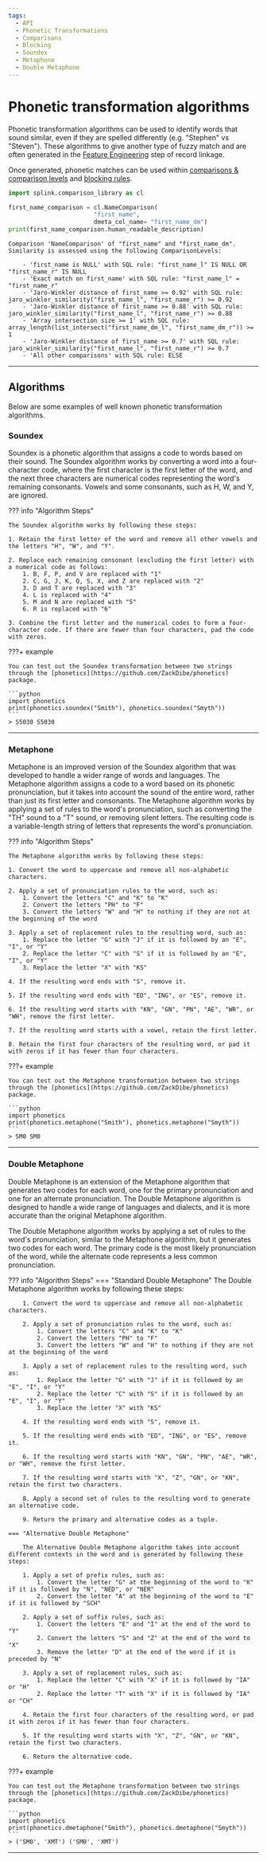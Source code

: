 ```yaml
---
tags:
  - API
  - Phonetic Transformations
  - Comparisons
  - Blocking
  - Soundex
  - Metaphone
  - Double Metaphone
---
```



# Phonetic transformation algorithms

Phonetic transformation algorithms can be used to identify words that sound similar, even if they are spelled differently (e.g. "Stephen" vs "Steven"). These algorithms to give another type of fuzzy match and are often generated in the [Feature Engineering](../data_preparation/feature_engineering.md#phonetic-transformations) step of record linkage.

Once generated, phonetic matches can be used within [comparisons & comparison levels](../comparisons//customising_comparisons.ipynb) and [blocking rules](../blocking/blocking_rules.md).


```python
import splink.comparison_library as cl

first_name_comparison = cl.NameComparison(
                        "first_name",
                        dmeta_col_name= "first_name_dm")
print(first_name_comparison.human_readable_description)
```

```
Comparison 'NameComparison' of "first_name" and "first_name_dm".
Similarity is assessed using the following ComparisonLevels:

    - 'first_name is NULL' with SQL rule: "first_name_l" IS NULL OR "first_name_r" IS NULL
    - 'Exact match on first_name' with SQL rule: "first_name_l" = "first_name_r"
    - 'Jaro-Winkler distance of first_name >= 0.92' with SQL rule: jaro_winkler_similarity("first_name_l", "first_name_r") >= 0.92
    - 'Jaro-Winkler distance of first_name >= 0.88' with SQL rule: jaro_winkler_similarity("first_name_l", "first_name_r") >= 0.88
    - 'Array intersection size >= 1' with SQL rule: array_length(list_intersect("first_name_dm_l", "first_name_dm_r")) >= 1
    - 'Jaro-Winkler distance of first_name >= 0.7' with SQL rule: jaro_winkler_similarity("first_name_l", "first_name_r") >= 0.7
    - 'All other comparisons' with SQL rule: ELSE
```


<hr>

## Algorithms

Below are some examples of well known phonetic transformation algorithms.

### Soundex

Soundex is a phonetic algorithm that assigns a code to words based on their sound. The Soundex algorithm works by converting a word into a four-character code, where the first character is the first letter of the word, and the next three characters are numerical codes representing the word's remaining consonants. Vowels and some consonants, such as H, W, and Y, are ignored.

??? info "Algorithm Steps"

    The Soundex algorithm works by following these steps:

    1. Retain the first letter of the word and remove all other vowels and the letters "H", "W", and "Y".

    2. Replace each remaining consonant (excluding the first letter) with a numerical code as follows:
        1. B, F, P, and V are replaced with "1"
        2. C, G, J, K, Q, S, X, and Z are replaced with "2"
        3. D and T are replaced with "3"
        4. L is replaced with "4"
        5. M and N are replaced with "5"
        6. R is replaced with "6"

    3. Combine the first letter and the numerical codes to form a four-character code. If there are fewer than four characters, pad the code with zeros.

???+ example

    You can test out the Soundex transformation between two strings through the [phonetics](https://github.com/ZackDibe/phonetics) package.

    ```python
    import phonetics
    print(phonetics.soundex("Smith"), phonetics.soundex("Smyth"))
    ```
    > S5030 S5030


<hr>

### Metaphone
Metaphone is an improved version of the Soundex algorithm that was developed to handle a wider range of words and languages. The Metaphone algorithm assigns a code to a word based on its phonetic pronunciation, but it takes into account the sound of the entire word, rather than just its first letter and consonants.
The Metaphone algorithm works by applying a set of rules to the word's pronunciation, such as converting the "TH" sound to a "T" sound, or removing silent letters. The resulting code is a variable-length string of letters that represents the word's pronunciation.

??? info "Algorithm Steps"

    The Metaphone algorithm works by following these steps:

    1. Convert the word to uppercase and remove all non-alphabetic characters.

    2. Apply a set of pronunciation rules to the word, such as:
        1. Convert the letters "C" and "K" to "K"
        2. Convert the letters "PH" to "F"
        3. Convert the letters "W" and "H" to nothing if they are not at the beginning of the word

    3. Apply a set of replacement rules to the resulting word, such as:
        1. Replace the letter "G" with "J" if it is followed by an "E", "I", or "Y"
        2. Replace the letter "C" with "S" if it is followed by an "E", "I", or "Y"
        3. Replace the letter "X" with "KS"

    4. If the resulting word ends with "S", remove it.

    5. If the resulting word ends with "ED", "ING", or "ES", remove it.

    6. If the resulting word starts with "KN", "GN", "PN", "AE", "WR", or "WH", remove the first letter.

    7. If the resulting word starts with a vowel, retain the first letter.

    8. Retain the first four characters of the resulting word, or pad it with zeros if it has fewer than four characters.

???+ example

    You can test out the Metaphone transformation between two strings through the [phonetics](https://github.com/ZackDibe/phonetics) package.

    ```python
    import phonetics
    print(phonetics.metaphone("Smith"), phonetics.metaphone("Smyth"))
    ```
    > SM0 SM0


<hr>

### Double Metaphone
Double Metaphone is an extension of the Metaphone algorithm that generates two codes for each word, one for the primary pronunciation and one for an alternate pronunciation. The Double Metaphone algorithm is designed to handle a wide range of languages and dialects, and it is more accurate than the original Metaphone algorithm.

The Double Metaphone algorithm works by applying a set of rules to the word's pronunciation, similar to the Metaphone algorithm, but it generates two codes for each word. The primary code is the most likely pronunciation of the word, while the alternate code represents a less common pronunciation.

??? info "Algorithm Steps"
    === "Standard Double Metaphone"
        The Double Metaphone algorithm works by following these steps:

        1. Convert the word to uppercase and remove all non-alphabetic characters.

        2. Apply a set of pronunciation rules to the word, such as:
            1. Convert the letters "C" and "K" to "K"
            2. Convert the letters "PH" to "F"
            3. Convert the letters "W" and "H" to nothing if they are not at the beginning of the word

        3. Apply a set of replacement rules to the resulting word, such as:
            1. Replace the letter "G" with "J" if it is followed by an "E", "I", or "Y"
            2. Replace the letter "C" with "S" if it is followed by an "E", "I", or "Y"
            3. Replace the letter "X" with "KS"

        4. If the resulting word ends with "S", remove it.

        5. If the resulting word ends with "ED", "ING", or "ES", remove it.

        6. If the resulting word starts with "KN", "GN", "PN", "AE", "WR", or "WH", remove the first letter.

        7. If the resulting word starts with "X", "Z", "GN", or "KN", retain the first two characters.

        8. Apply a second set of rules to the resulting word to generate an alternative code.

        9. Return the primary and alternative codes as a tuple.

    === "Alternative Double Metaphone"

        The Alternative Double Metaphone algorithm takes into account different contexts in the word and is generated by following these steps:

        1. Apply a set of prefix rules, such as:
            1. Convert the letter "G" at the beginning of the word to "K" if it is followed by "N", "NED", or "NER"
            2. Convert the letter "A" at the beginning of the word to "E" if it is followed by "SCH"

        2. Apply a set of suffix rules, such as:
            1. Convert the letters "E" and "I" at the end of the word to "Y"
            2. Convert the letters "S" and "Z" at the end of the word to "X"
            3. Remove the letter "D" at the end of the word if it is preceded by "N"

        3. Apply a set of replacement rules, such as:
            1. Replace the letter "C" with "X" if it is followed by "IA" or "H"
            2. Replace the letter "T" with "X" if it is followed by "IA" or "CH"

        4. Retain the first four characters of the resulting word, or pad it with zeros if it has fewer than four characters.

        5. If the resulting word starts with "X", "Z", "GN", or "KN", retain the first two characters.

        6. Return the alternative code.

???+ example

    You can test out the Metaphone transformation between two strings through the [phonetics](https://github.com/ZackDibe/phonetics) package.

    ```python
    import phonetics
    print(phonetics.dmetaphone("Smith"), phonetics.dmetaphone("Smyth"))
    ```
    > ('SM0', 'XMT') ('SM0', 'XMT')

<hr>
